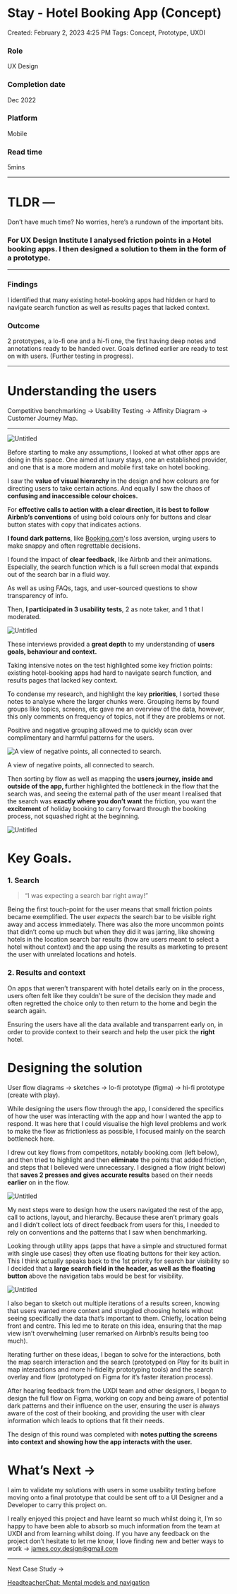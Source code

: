 # Stay - Hotel Booking App (Concept)

Created: February 2, 2023 4:25 PM
Tags: Concept, Prototype, UXDI

### Role

UX Design

### Completion date

Dec 2022

### Platform

Mobile

### Read time

5mins

---

# TLDR —

Don’t have much time? No worries, here’s a rundown of the important bits.

### **For UX Design Institute I analysed friction points in a Hotel booking apps. I then designed a solution to them in the form of a prototype.**

---

### Findings

I identified that many existing hotel-booking apps had hidden or hard to navigate search function as well as results pages that lacked context.

### Outcome

2 prototypes, a lo-fi one and a hi-fi one, the first having deep notes and annotations ready to be handed over. Goals defined earlier are ready to test on with users. (Further testing in progress).

---

# Understanding the users

Competitive benchmarking → Usability Testing → Affinity Diagram → Customer Journey Map.

---

![Untitled](Stay%20-%20Hotel%20Booking%20App%20(Concept)%2077e75be5ca694cf8ab65f168815dff7b/Untitled.png)

Before starting to make any assumptions, I looked at what other apps are doing in this space. One aimed at luxury stays, one an established provider, and one that is a more modern and mobile first take on hotel booking.

I saw the **value of visual hierarchy** in the design and how colours are for directing users to take certain actions. And equally I saw the chaos of **confusing and inaccessible colour choices.**

For **effective calls to action with a clear direction, it is best to follow Airbnb’s conventions** of using bold colours only for buttons and clear button states with copy that indicates actions.

**I found dark patterns**, like [Booking.com](http://booking.com/)'s loss aversion, urging users to make snappy and often regrettable decisions.

I found the impact of **clear feedback**, like Airbnb and their animations. Especially, the search function which is a full screen modal that expands out of the search bar in a fluid way.

As well as using FAQs, tags, and user-sourced questions to show transparency of info.

Then, **I participated in 3 usability tests**, 2 as note taker, and 1 that I moderated.

![Untitled](Stay%20-%20Hotel%20Booking%20App%20(Concept)%2077e75be5ca694cf8ab65f168815dff7b/Untitled%201.png)

These interviews provided a **great depth** to my understanding of **users goals, behaviour and context.**

Taking intensive notes on the test highlighted some key friction points: existing hotel-booking apps had hard to navigate search function, and results pages that lacked key context. 

To condense my research, and highlight the key **priorities**, I sorted these notes to analyse where the larger chunks were. Grouping items by found groups like topics, screens, etc gave me an overview of the data, however, this only comments on frequency of topics, not if they are problems or not.

Positive and negative grouping allowed me to quickly scan over complimentary and harmful patterns for the users.

![A view of negative points, all connected to search.](Stay%20-%20Hotel%20Booking%20App%20(Concept)%2077e75be5ca694cf8ab65f168815dff7b/Untitled%202.png)

A view of negative points, all connected to search.

Then sorting by flow as well as mapping the **users journey, inside and outside of the app, f**urther highlighted the bottleneck in the flow that the search was, and seeing the external path of the user meant I realised that the search was **exactly where you don’t want** the friction, you want the **excitement** of holiday booking to carry forward through the booking process, not squashed right at the beginning.

![Untitled](Stay%20-%20Hotel%20Booking%20App%20(Concept)%2077e75be5ca694cf8ab65f168815dff7b/Untitled%203.png)

# Key Goals.

### 1. Search

> “I was expecting a search bar right away!”
> 

Being the first touch-point for the user means that small friction points became exemplified. The user *expects* the search bar to be visible right away and access immediately. There was also the more uncommon points that didn’t come up much but when they did it was jarring, like showing hotels in the location search bar results (how are users meant to select a hotel without context) and the app using the results as marketing to present the user with unrelated locations and hotels.

### 2. Results and context

On apps that weren’t transparent with hotel details early on in the process, users often felt like they couldn’t be sure of the decision they made and often regretted the choice only to then return to the home and begin the search again.

Ensuring the users have all the data available and transparrent early on, in order to provide context to their search and help the user pick the **********right********** hotel.

# Designing the solution

User flow diagrams → sketches → lo-fi prototype (figma) → hi-fi prototype (create with play).

While designing the users flow through the app, I considered the specifics of how the user was interacting with the app and how I wanted the app to respond. It was here that I could visualise the high level problems and work to make the flow as frictionless as possible, I focused mainly on the search bottleneck here.

I drew out key flows from competitors, notably booking.com (left below), and then tried to highlight and then **eliminate** the points that added friction, and steps that I believed were unnecessary. I designed a flow (right below) that **saves 2 presses and gives accurate results** based on their needs **earlier** on in the flow. 

![Untitled](Stay%20-%20Hotel%20Booking%20App%20(Concept)%2077e75be5ca694cf8ab65f168815dff7b/Untitled%204.png)

My next steps were to design how the users navigated the rest of the app, call to actions, layout, and hierarchy. Because these aren’t primary goals and I didn’t collect lots of direct feedback from users for this, I needed to rely on conventions and the patterns that I saw when benchmarking.

Looking through utility apps (apps that have a simple and structured format with single use cases) they often use floating buttons for their key action. This I think actually speaks back to the 1st priority for search bar visibility so I decided that a **large search field in the header, as well as the floating button** above the navigation tabs would be best for visibility.

![Untitled](Stay%20-%20Hotel%20Booking%20App%20(Concept)%2077e75be5ca694cf8ab65f168815dff7b/Untitled%205.png)

I also began to sketch out multiple iterations of a results screen, knowing that users wanted more context and struggled choosing hotels without seeing specifically the data that’s important to them. Chiefly, location being front and centre. This led me to iterate on this idea, ensuring that the map view isn’t overwhelming (user remarked on Airbnb’s results being too much).

Iterating further on these ideas, I began to solve for the interactions, both the map search interaction and the search (prototyped on Play for its built in map interactions and more hi-fidelity prototyping tools) and the search overlay and flow (prototyped on Figma for it’s faster iteration process).

After hearing feedback from the UXDI team and other designers, I began to design the full flow on Figma, working on copy and being aware of potential dark patterns and their influence on the user, ensuring the user is always aware of the cost of their booking, and providing the user with clear information which leads to options that fit their needs.

The design of this round was completed with **notes putting the screens into context and showing how the app interacts with the user.** 

# What’s Next →

I aim to validate my solutions with users in some usability testing before moving onto a final prototype that could be sent off to a UI Designer and a Developer to carry this project on.

I really enjoyed this project and have learnt so much whilst doing it, I’m so happy to have been able to absorb so much information from the team at UXDI and from learning whilst doing. If you have any feedback on the project don’t hesitate to let me know, I love finding new and better ways to work → james.coy.design@gmail.com

---

Next Case Study →

[HeadteacherChat: Mental models and navigation](HeadteacherChat%20Mental%20models%20and%20navigation%2022c23980d8fc4ff0aed4b760c00c13c3.md)